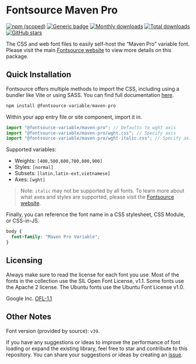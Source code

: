 # Fontsource Maven Pro

[![npm (scoped)](https://img.shields.io/npm/v/@fontsource-variable/maven-pro?color=brightgreen)](https://www.npmjs.com/package/@fontsource-variable/maven-pro) [![Generic badge](https://img.shields.io/badge/fontsource-passing-brightgreen)](https://github.com/fontsource/fontsource) [![Monthly downloads](https://badgen.net/npm/dm/@fontsource-variable/maven-pro)](https://github.com/fontsource/fontsource) [![Total downloads](https://badgen.net/npm/dt/@fontsource-variable/maven-pro)](https://github.com/fontsource/fontsource) [![GitHub stars](https://img.shields.io/github/stars/fontsource/fontsource.svg?style=social&label=Star)](https://github.com/fontsource/fontsource/stargazers)

The CSS and web font files to easily self-host the “Maven Pro” variable font. Please visit the main [Fontsource website](https://fontsource.org/fonts/maven-pro) to view more details on this package.

## Quick Installation

Fontsource offers multiple methods to import the CSS, including using a bundler like Vite or using SASS. You can find full documentation [here](https://fontsource.org/docs/getting-started/introduction).

```javascript
npm install @fontsource-variable/maven-pro
```

Within your app entry file or site component, import it in.

```javascript
import "@fontsource-variable/maven-pro"; // Defaults to wght axis
import "@fontsource-variable/maven-pro/wght.css"; // Specify axis
import "@fontsource-variable/maven-pro/wght-italic.css"; // Specify axis and style
```

Supported variables:
- Weights: `[400,500,600,700,800,900]`
- Styles: `[normal]`
- Subsets: `[latin,latin-ext,vietnamese]`
- Axes: `[wght]`

> Note: `italic` may not be supported by all fonts. To learn more about what axes and styles are supported, please visit the [Fontsource website](https://fontsource.org/fonts/maven-pro).

Finally, you can reference the font name in a CSS stylesheet, CSS Module, or CSS-in-JS.

```css
body {
  font-family: "Maven Pro Variable";
}
```

## Licensing
Always make sure to read the license for each font you use. Most of the fonts in the collection use the SIL Open Font License, v1.1. Some fonts use the Apache 2 license. The Ubuntu fonts use the Ubuntu Font License v1.0.

Google Inc.
[OFL-1.1](http://scripts.sil.org/OFL)

## Other Notes
Font version (provided by source): `v39`.

If you have any suggestions or ideas to improve the performance of font loading or expand the existing library, feel free to star and contribute to this repository. You can share your suggestions or ideas by creating an [issue](https://github.com/fontsource/fontsource/issues).